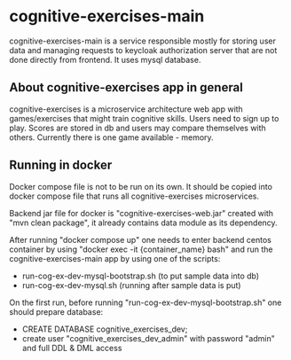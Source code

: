 # cognitive-exercises-main

cognitive-exercises-main is a service responsible mostly for storing user data and managing requests to keycloak authorization server that are not done directly from frontend. It uses mysql database.

## About cognitive-exercises app in general

cognitive-exercises is a microservice architecture web app with games/exercises that might train cognitive skills. Users need to sign up to play. Scores are stored in db and users may 
compare themselves with others. Currently there is one game available - memory.

## Running in docker 

Docker compose file is not to be run on its own. It should be copied into docker compose file that runs all cognitive-exercises microservices. 

Backend jar file for docker is "cognitive-exercises-web.jar" created with "mvn clean package", it already contains 
data module as its dependency.

After running "docker compose up" one needs to enter backend centos container by using
"docker exec -it {container_name} bash" and run the cognitive-exercises-main app by using one of the scripts:
  *  run-cog-ex-dev-mysql-bootstrap.sh (to put sample data into db)
  *  run-cog-ex-dev-mysql.sh (running after sample data is put)
	
On the first run, before running "run-cog-ex-dev-mysql-bootstrap.sh" one should prepare database:
  *  CREATE DATABASE cognitive_exercises_dev;
  *  create user "cognitive_exercises_dev_admin" with password "admin" and full DDL & DML access
